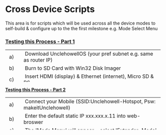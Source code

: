 
# Cross Device Scripts

This area is for scripts which will be used across all the device modes to self-build & configure up to the the first milestone e.g. Mode Select Menu

<h3 id="mcetoc_1cbbregpq4"><!-- pagebreak --></h3>
<h3><span style="text-decoration: underline;"><strong>Testing this Process - Part 1</strong></span></h3>
<table style="height: 103px; width: 494px;">
  <tbody>
    <tr>
      <td style="width: 35px;">&nbsp;a)</td>
      <td style="width: 445px;">&nbsp;Download UnclehowellOS (your&nbsp;pref subnet e.g. same as router IP)</td>
    </tr>
    <tr>
      <td style="width: 35px;">&nbsp;b)</td>
      <td style="width: 445px;">&nbsp;Burn to SD Card with Win32 Disk Imager</td>
    </tr>
    <tr>
      <td style="width: 35px;">&nbsp;c)</td>
      <td style="width: 445px;">&nbsp;Insert HDMI (display) &amp; Ethernet (internet), Micro SD &amp; PS</td>
    </tr>
    <tr>
      <td style="width: 35px;">&nbsp;d)</td>
      <td style="width: 445px;">&nbsp;Installation takes &gt;30min !</td>
    </tr>
  </tbody>
</table>
<p><span style="text-decoration: underline;"><strong>Testing this Process - Part 2</strong></span></p>
<table style="height: 103px; width: 494px;">
  <tbody>
    <tr>
      <td style="width: 35px;">&nbsp;a)&nbsp;</td>
      <td style="width: 445px;">&nbsp;Connect&nbsp;your Mobile&nbsp;(SSID:Unclehowell-Hotspot, Psw: makeitUnclehowell)</td>
    </tr>
    <tr>
      <td style="width: 35px;">&nbsp;b)</td>
      <td style="width: 445px;">&nbsp;Enter&nbsp;the default static IP xxx.xxx.x.11 into web-broswer</td>
    </tr>
    <tr>
      <td style="width: 35px;">&nbsp;c)&nbsp;</td>
      <td style="width: 445px;">&nbsp;The 'Mode Menu' will appear - select 'Extender-Mode'</td>
    </tr>
    <tr>
      <td style="width: 35px;">&nbsp;d)</td>
      <td style="width: 445px;">&nbsp;&gt;1 hour&nbsp;later device will be an&nbsp;Extender - Enjoy</td>
    </tr>
  </tbody>
</table>
<p>&nbsp;</p>
